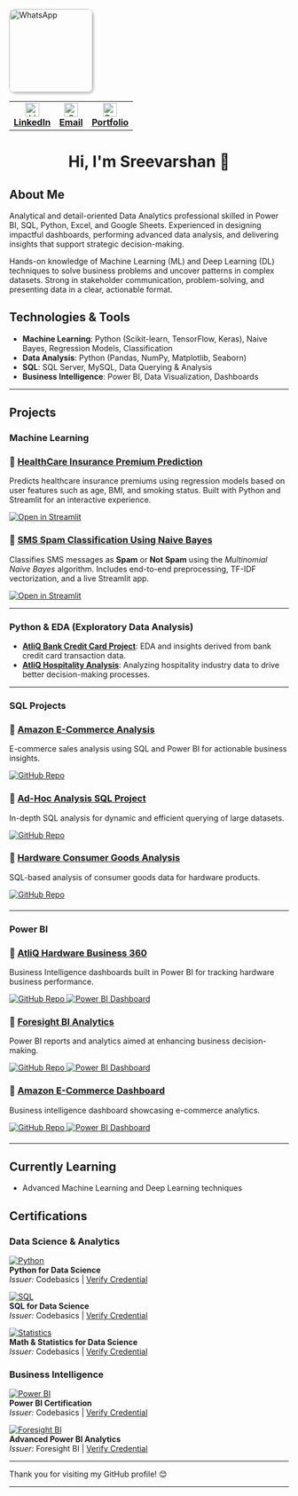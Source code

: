 <a href="https://wa.me/your-whatsapp-number">
  <img src="https://github.com/user-attachments/assets/198cb09b-595b-4e9c-98c5-e6265434c392" 
       alt="WhatsApp" 
       title="Click to chat on WhatsApp" 
       width="150" 
       style="border-radius: 10px; box-shadow: 2px 2px 5px rgba(0,0,0,0.3);" />
</a>

<table>
  <tr>
    <td align="center">
      <a href="https://www.linkedin.com/in/sreevarshan/" target="_blank">
        <img src="https://github.com/user-attachments/assets/39275837-813c-449f-8e57-b07d4d960102" alt="LinkedIn" width="25" /><br/>
        <strong>LinkedIn</strong>
      </a>
    </td>
    <td align="center">
      <a href="https://mail.google.com/mail/?view=cm&fs=1&to=itssreevarshan@gmail.com" target="_blank">
        <img src="https://github.com/user-attachments/assets/4dbcff72-493f-4f53-8455-bb5f92aedbbb" alt="Gmail" width="25" /><br/>
        <strong>Email</strong>
      </a>
    </td>
    <td align="center">
      <a href="https://codebasics.io/portfolio/Sreevarshan-Sivaganam" target="_blank">
        <img src="https://github.com/user-attachments/assets/fbcd53d6-bec9-491d-821b-c70008275dcf" alt="Portfolio" width="25" /><br/>
        <strong>Portfolio</strong>
      </a>
    </td>
  </tr>
</table>

<h1 align="center">Hi, I'm Sreevarshan 👋</h1>

## About Me

Analytical and detail-oriented Data Analytics professional skilled in Power BI, SQL, Python, Excel, and Google Sheets. Experienced in designing impactful dashboards, performing advanced data analysis, and delivering insights that support strategic decision-making.

Hands-on knowledge of Machine Learning (ML) and Deep Learning (DL) techniques to solve business problems and uncover patterns in complex datasets. Strong in stakeholder communication, problem-solving, and presenting data in a clear, actionable format.

## Technologies & Tools

- **Machine Learning**: Python (Scikit-learn, TensorFlow, Keras), Naive Bayes, Regression Models, Classification
- **Data Analysis**: Python (Pandas, NumPy, Matplotlib, Seaborn)
- **SQL**: SQL Server, MySQL, Data Querying & Analysis
- **Business Intelligence**: Power BI, Data Visualization, Dashboards

----

## Projects

### **Machine Learning**

<h3>🔹 <a href="https://github.com/Sreevarshan-fin/HealthCare-Insurance-Premium-Prediction">HealthCare Insurance Premium Prediction</a></h3>
<p>Predicts healthcare insurance premiums using regression models based on user features such as age, BMI, and smoking status. Built with Python and Streamlit for an interactive experience.</p>
<p>
  <a href="https://ml-healthcare-premium-prediction-7qrpw78zqct4zhdm7u8v2d.streamlit.app/">
    <img src="https://img.shields.io/badge/Launch%20App-Streamlit-%23FF4B4B?logo=streamlit&logoColor=white&style=for-the-badge&labelColor=FF4B4B" alt="Open in Streamlit">
  </a>
</p>

<h3>🔹 <a href="https://github.com/Sreevarshan-fin/SMS-Spam-Classification-Using-Naive-Bayes">SMS Spam Classification Using Naive Bayes</a></h3>
<p>Classifies SMS messages as <strong>Spam</strong> or <strong>Not Spam</strong> using the <em>Multinomial Naive Bayes</em> algorithm. Includes end-to-end preprocessing, TF-IDF vectorization, and a live Streamlit app.</p>
<p>
  <a href="https://sms-spam-classification-using-naive-bayes-sjwvf85xws5rdvz86bz3.streamlit.app/">
    <img src="https://img.shields.io/badge/Launch%20App-Streamlit-%23FF4B4B?logo=streamlit&logoColor=white&style=for-the-badge&labelColor=FF4B4B" alt="Open in Streamlit">
  </a>
</p>


---


### **Python & EDA (Exploratory Data Analysis)**

- **[AtliQ Bank Credit Card Project](https://github.com/Sreevarshan-fin/AtliQ-Bank--Credit-Card-Project)**:
  EDA and insights derived from bank credit card transaction data.
- **[AtliQ Hospitality Analysis](https://github.com/Sreevarshan-fin/AtliQ-Hospitality-Analysis)**:
  Analyzing hospitality industry data to drive better decision-making processes.
  
---


### **SQL Projects**

<!-- Amazon E-Commerce Analysis -->
<div style="margin-bottom: 20px;">
  <h3>
    🔹 <a href="https://github.com/Sreevarshan-fin/SQL-Project---Amazon-E-Commerce" target="_blank">
      Amazon E-Commerce Analysis
    </a>
  </h3>
  <p>E-commerce sales analysis using SQL and Power BI for actionable business insights.</p>
  <a href="https://github.com/Sreevarshan-fin/SQL-Project---Amazon-E-Commerce" target="_blank">
    <img src="https://img.shields.io/badge/GitHub-Repo-black?logo=github" alt="GitHub Repo">
  </a>
</div>

<!-- Ad-Hoc Analysis SQL Project -->
<div style="margin-bottom: 20px;">
  <h3>
    🔹 <a href="https://github.com/Sreevarshan-fin/SQL-Project-Ad-Hoc-Analysis" target="_blank">
      Ad-Hoc Analysis SQL Project
    </a>
  </h3>
  <p>In-depth SQL analysis for dynamic and efficient querying of large datasets.</p>
  <a href="https://github.com/Sreevarshan-fin/SQL-Project-Ad-Hoc-Analysis" target="_blank">
    <img src="https://img.shields.io/badge/GitHub-Repo-black?logo=github" alt="GitHub Repo">
  </a>
</div>

<!-- Hardware Consumer Goods Analysis -->
<div style="margin-bottom: 20px;">
  <h3>
    🔹 <a href="https://github.com/Sreevarshan-fin/AtliQ-Hardware-Consumer-Goods-Analysis-FY2020-2021-" target="_blank">
      Hardware Consumer Goods Analysis
    </a>
  </h3>
  <p>SQL-based analysis of consumer goods data for hardware products.</p>
  <a href="https://github.com/Sreevarshan-fin/AtliQ-Hardware-Consumer-Goods-Analysis-FY2020-2021-" target="_blank">
    <img src="https://img.shields.io/badge/GitHub-Repo-black?logo=github" alt="GitHub Repo">
  </a>
</div>


---

### **Power BI**

<!-- AtliQ Hardware Business 360 -->
<div style="margin-bottom: 20px;">
  <h3>
    🔹 <a href="https://app.powerbi.com/view?r=eyJrIjoiZmI3MDQwMjktZTA3Zi00ZmM3LWIyNzQtZmEzZmNhMjBiM2U1IiwidCI6ImM2ZTU0OWIzLTVmNDUtNDAzMi1hYWU5LWQ0MjQ0ZGM1YjJjNCJ9" target="_blank">
      AtliQ Hardware Business 360
    </a>
  </h3>
  <p>Business Intelligence dashboards built in Power BI for tracking hardware business performance.</p>
  <a href="https://github.com/Sreevarshan-fin/AtliQ-Hardware-Business-360" target="_blank">
    <img src="https://img.shields.io/badge/GitHub-Repo-black?logo=github" alt="GitHub Repo">
  </a>
  <a href="https://app.powerbi.com/view?r=eyJrIjoiZmI3MDQwMjktZTA3Zi00ZmM3LWIyNzQtZmEzZmNhMjBiM2U1IiwidCI6ImM2ZTU0OWIzLTVmNDUtNDAzMi1hYWU5LWQ0MjQ0ZGM1YjJjNCJ9" target="_blank">
    <img src="https://img.shields.io/badge/PowerBI-Dashboard-F2C811?logo=power-bi" alt="Power BI Dashboard">
  </a>
</div>

<!-- Foresight BI Analytics -->
<div style="margin-bottom: 20px;">
  <h3>
    🔹 <a href="https://app.powerbi.com/view?r=eyJrIjoiYmYwZmY2MDctYzkwZi00ZWZmLWJiZjItNDA0NzY0YjdhNWY4IiwidCI6ImM2ZTU0OWIzLTVmNDUtNDAzMi1hYWU5LWQ0MjQ0ZGM1YjJjNCJ9" target="_blank">
      Foresight BI Analytics
    </a>
  </h3>
  <p>Power BI reports and analytics aimed at enhancing business decision-making.</p>
  <a href="https://github.com/Sreevarshan-fin/Foresight-BI-Analytics" target="_blank">
    <img src="https://img.shields.io/badge/GitHub-Repo-black?logo=github" alt="GitHub Repo">
  </a>
  <a href="https://app.powerbi.com/view?r=eyJrIjoiYmYwZmY2MDctYzkwZi00ZWZmLWJiZjItNDA0NzY0YjdhNWY4IiwidCI6ImM2ZTU0OWIzLTVmNDUtNDAzMi1hYWU5LWQ0MjQ0ZGM1YjJjNCJ9" target="_blank">
    <img src="https://img.shields.io/badge/PowerBI-Dashboard-F2C811?logo=power-bi" alt="Power BI Dashboard">
  </a>
</div>

<!-- Amazon E-Commerce Dashboard -->
<div style="margin-bottom: 20px;">
  <h3>
    🔹 <a href="https://app.powerbi.com/view?r=eyJrIjoiODNjNjllNmUtOTg3My00NDU4LWFjOGMtNjQ1NmVjZGI3MWNmIiwidCI6ImM2ZTU0OWIzLTVmNDUtNDAzMi1hYWU5LWQ0MjQ0ZGM1YjJjNCJ9" target="_blank">
      Amazon E-Commerce Dashboard
    </a>
  </h3>
  <p>Business intelligence dashboard showcasing e-commerce analytics.</p>
  <a href="https://github.com/Sreevarshan-fin/SQL-Project---Amazon-E-Commerce" target="_blank">
    <img src="https://img.shields.io/badge/GitHub-Repo-black?logo=github" alt="GitHub Repo">
  </a>
  <a href="https://app.powerbi.com/view?r=eyJrIjoiODNjNjllNmUtOTg3My00NDU4LWFjOGMtNjQ1NmVjZGI3MWNmIiwidCI6ImM2ZTU0OWIzLTVmNDUtNDAzMi1hYWU5LWQ0MjQ0ZGM1YjJjNCJ9" target="_blank">
    <img src="https://img.shields.io/badge/PowerBI-Dashboard-F2C811?logo=power-bi" alt="Power BI Dashboard">
  </a>
</div>


---

## Currently Learning

- Advanced Machine Learning and Deep Learning techniques

## Certifications

### **Data Science & Analytics**

[![Python](https://img.icons8.com/color/40/python.png)](https://codebasics.io/certificate/CB-48-495191)  
**Python for Data Science**  
*Issuer:* Codebasics | [Verify Credential](https://codebasics.io/certificate/CB-48-495191)

[![SQL](https://img.icons8.com/ios-filled/40/sql.png)](https://codebasics.io/certificate/CB-50-495191)  
**SQL for Data Science**  
*Issuer:* Codebasics | [Verify Credential](https://codebasics.io/certificate/CB-50-495191)

[![Statistics](https://img.icons8.com/ios/40/math.png)](https://codebasics.io/certificate/CB-63-495191)  
**Math & Statistics for Data Science**  
*Issuer:* Codebasics | [Verify Credential](https://codebasics.io/certificate/CB-63-495191)

### **Business Intelligence**

[![Power BI](https://img.icons8.com/color/40/power-bi.png)](https://codebasics.io/certificate/CB-49-495191)  
**Power BI Certification**  
*Issuer:* Codebasics | [Verify Credential](https://codebasics.io/certificate/CB-49-495191)

[![Foresight BI](https://img.icons8.com/color/40/228BE6/power-bi.png)](https://training.foresightbi.com.ng/certificates/rihluvmyez)  
**Advanced Power BI Analytics**  
*Issuer:* Foresight BI | [Verify Credential](https://training.foresightbi.com.ng/certificates/rihluvmyez)

---

Thank you for visiting my GitHub profile! 😊


---

